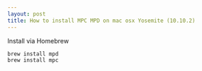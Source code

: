 ```yaml
---
layout: post
title: How to install MPC MPD on mac osx Yosemite (10.10.2)
---
```


Install via Homebrew
```
brew install mpd
brew install mpc
```
